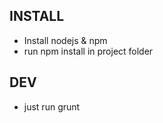 ## INSTALL

 - Install nodejs & npm 
 - run npm install in project folder

## DEV
    
 - just run grunt 
  
    
